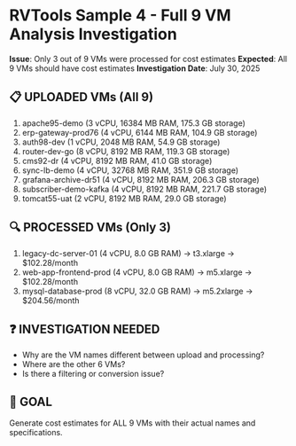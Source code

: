 # RVTools Sample 4 - Full 9 VM Analysis Investigation

**Issue**: Only 3 out of 9 VMs were processed for cost estimates
**Expected**: All 9 VMs should have cost estimates
**Investigation Date**: July 30, 2025

## 📋 **UPLOADED VMs (All 9)**
1. apache95-demo (3 vCPU, 16384 MB RAM, 175.3 GB storage)
2. erp-gateway-prod76 (4 vCPU, 6144 MB RAM, 104.9 GB storage)
3. auth98-dev (1 vCPU, 2048 MB RAM, 54.9 GB storage)
4. router-dev-go (8 vCPU, 8192 MB RAM, 119.3 GB storage)
5. cms92-dr (4 vCPU, 8192 MB RAM, 41.0 GB storage)
6. sync-lb-demo (4 vCPU, 32768 MB RAM, 351.9 GB storage)
7. grafana-archive-dr51 (4 vCPU, 8192 MB RAM, 206.3 GB storage)
8. subscriber-demo-kafka (4 vCPU, 8192 MB RAM, 221.7 GB storage)
9. tomcat55-uat (2 vCPU, 8192 MB RAM, 29.0 GB storage)

## 🔍 **PROCESSED VMs (Only 3)**
1. legacy-dc-server-01 (4 vCPU, 8.0 GB RAM) → t3.xlarge → $102.28/month
2. web-app-frontend-prod (4 vCPU, 8.0 GB RAM) → m5.xlarge → $102.28/month
3. mysql-database-prod (8 vCPU, 32.0 GB RAM) → m5.2xlarge → $204.56/month

## ❓ **INVESTIGATION NEEDED**
- Why are the VM names different between upload and processing?
- Where are the other 6 VMs?
- Is there a filtering or conversion issue?

## 🎯 **GOAL**
Generate cost estimates for ALL 9 VMs with their actual names and specifications.
